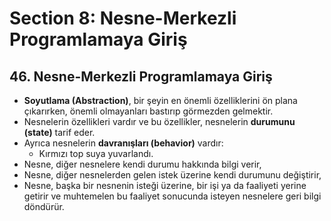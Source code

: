 # Section 8: Nesne-Merkezli Programlamaya Giriş

## 46. Nesne-Merkezli Programlamaya Giriş

- **Soyutlama (Abstraction)**, bir şeyin en önemli özelliklerini ön plana çıkarırken, önemli olmayanları bastırıp görmezden gelmektir.
- Nesnelerin özellikleri vardır ve bu özellikler, nesnelerin **durumunu (state)** tarif eder.
- Ayrıca nesnelerin **davranışları (behavior)** vardır:
    - Kırmızı top suya yuvarlandı.
- Nesne, diğer nesnelere kendi durumu hakkında bilgi verir,
- Nesne, diğer nesnelerden gelen istek üzerine kendi durumunu değiştirir,
- Nesne, başka bir nesnenin isteği üzerine, bir işi ya da faaliyeti yerine getirir ve muhtemelen bu faaliyet sonucunda isteyen nesnelere geri bilgi döndürür.